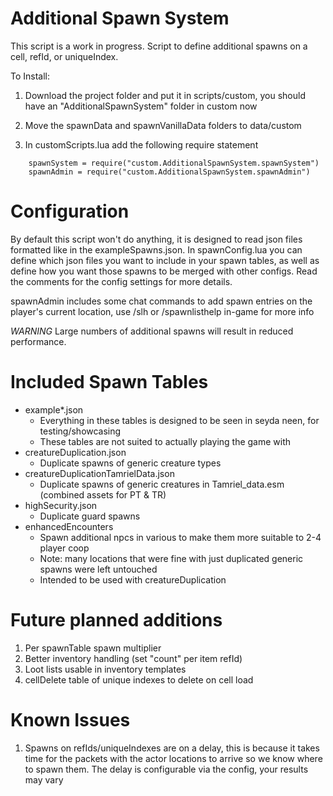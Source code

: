 # Additional Spawn System
This script is a work in progress. Script to define additional spawns on a cell, refId, or uniqueIndex.

To Install:

1. Download the project folder and put it in scripts/custom, you should have an "AdditionalSpawnSystem" folder in custom now

2. Move the spawnData and spawnVanillaData folders to data/custom

3. In customScripts.lua add the following require statement
```
    spawnSystem = require("custom.AdditionalSpawnSystem.spawnSystem")
    spawnAdmin = require("custom.AdditionalSpawnSystem.spawnAdmin")
```

# Configuration
By default this script won't do anything, it is designed to read json files formatted like in the exampleSpawns.json. In spawnConfig.lua you can define which json files you want to include in your spawn tables, as well as define how you want those spawns to be merged with other configs. Read the comments for the config settings for more details.

spawnAdmin includes some chat commands to add spawn entries on the player's current location, use /slh or /spawnlisthelp in-game for more info

*WARNING* Large numbers of additional spawns will result in reduced performance.

# Included Spawn Tables
- example\*.json
  - Everything in these tables is designed to be seen in seyda neen, for testing/showcasing
  - These tables are not suited to actually playing the game with
- creatureDuplication.json
  - Duplicate spawns of generic creature types
- creatureDuplicationTamrielData.json
  - Duplicate spawns of generic creatures in Tamriel_data.esm (combined assets for PT & TR)
- highSecurity.json
  - Duplicate guard spawns
- enhancedEncounters
  - Spawn additional npcs in various to make them more suitable to 2-4 player coop
  - Note: many locations that were fine with just duplicated generic spawns were left untouched
  - Intended to be used with creatureDuplication

# Future planned additions
1. Per spawnTable spawn multiplier
2. Better inventory handling (set "count" per item refId)
3. Loot lists usable in inventory templates
4. cellDelete table of unique indexes to delete on cell load

# Known Issues
1. Spawns on refIds/uniqueIndexes are on a delay, this is because it takes time for the packets with the actor locations to arrive so we know where to spawn them. The delay is configurable via the config, your results may vary
